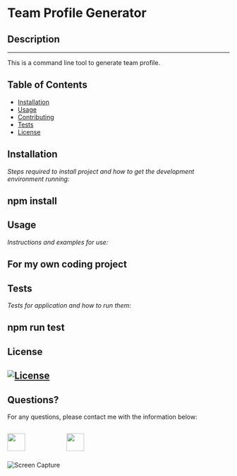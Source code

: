 # Team Profile Generator

## Description

---

This is a command line tool to generate team profile.

## Table of Contents

- [Installation](#installation)
- [Usage](#usage)
- [Contributing](#contributing)
- [Tests](#tests)
- [License](#license)

## Installation

_Steps required to install project and how to get the development environment running:_

## npm install

## Usage

_Instructions and examples for use:_

## For my own coding project

## Tests

_Tests for application and how to run them:_

## npm run test

## License

## [![License](https://img.shields.io/badge/License-MIT-yellow.svg)](https://opensource.org/licenses/MIT)

## Questions?

For any questions, please contact me with the information below:

## [<img src="https://image.flaticon.com/icons/png/512/726/726623.png" width="40" >](mailto:zoneam@gmail.com)      [<img src="https://image.flaticon.com/icons/png/512/270/270798.png" width="40" >](https://github.com/zoneam)

![Screen Capture](./src/capture.gif)
